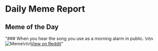 # Daily Meme Report

## Meme of the Day
"### When you hear the song you use as a morning alarm in public. \n\n![Meme](https://i.redd.it/8k6hndlkqdvd1.gif)\n\n[View on Reddit](https://redd.it/1g614vd)"
